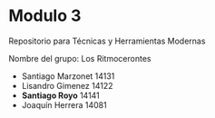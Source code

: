 # Modulo 3

Repositorio para Técnicas y Herramientas Modernas 

Nombre del grupo: Los Ritmocerontes 
* Santiago Marzonet 14131
* Lisandro Gimenez 14122
* **Santiago Royo** 14141
* Joaquín Herrera 14081
